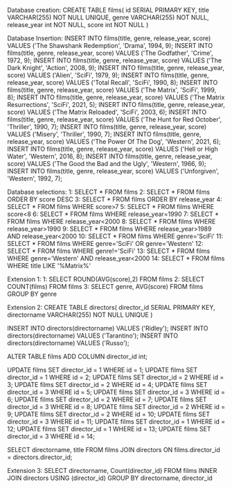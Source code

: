 
Database creation:
CREATE TABLE films(
 id SERIAL PRIMARY KEY,
 title VARCHAR(255) NOT NULL UNIQUE,
 genre VARCHAR(255) NOT NULL,
 release_year int NOT NULL,
 score int NOT NULL
)


Database Insertion:
INSERT INTO films(title, genre, release_year, score) VALUES ('The Shawshank Redemption', 'Drama', 1994, 9);
INSERT INTO films(title, genre, release_year, score) VALUES ('The Godfather', 'Crime', 1972, 9);
INSERT INTO films(title, genre, release_year, score) VALUES ('The Dark Knight', 'Action', 2008, 9);
INSERT INTO films(title, genre, release_year, score) VALUES ('Alien', 'SciFi', 1979, 9);
INSERT INTO films(title, genre, release_year, score) VALUES ('Total Recall', 'SciFi', 1990, 8);
INSERT INTO films(title, genre, release_year, score) VALUES ('The Matrix', 'SciFi', 1999, 8);
INSERT INTO films(title, genre, release_year, score) VALUES ('The Matrix Resurrections', 'SciFi', 2021, 5);
INSERT INTO films(title, genre, release_year, score) VALUES ('The Matrix Reloaded', 'SciFi', 2003, 6);
INSERT INTO films(title, genre, release_year, score) VALUES ('The Hunt for Red October', 'Thriller', 1990, 7);
INSERT INTO films(title, genre, release_year, score) VALUES ('Misery', 'Thriller', 1990, 7);
INSERT INTO films(title, genre, release_year, score) VALUES ('The Power Of The Dog', 'Western', 2021, 6);
INSERT INTO films(title, genre, release_year, score) VALUES ('Hell or High Water', 'Western', 2016, 8);
INSERT INTO films(title, genre, release_year, score) VALUES ('The Good the Bad and the Ugly', 'Western', 1966, 9);
INSERT INTO films(title, genre, release_year, score) VALUES ('Unforgiven', 'Western', 1992, 7);

Database selections:
1: SELECT * FROM films
2: SELECT * FROM films ORDER BY score DESC
3: SELECT * FROM films ORDER BY release_year
4: SELECT * FROM films WHERE score>7
5: SELECT * FROM films WHERE score<8
6: SELECT * FROM films WHERE release_year=1990
7: SELECT * FROM films WHERE release_year<2000
8: SELECT * FROM films WHERE release_year>1990
9: SELECT * FROM films WHERE release_year>1989 AND release_year<2000
10: SELECT * FROM films WHERE genre='SciFi'
11: SELECT * FROM films WHERE genre='SciFi' OR genre='Western'
12: SELECT * FROM films WHERE genre!='SciFi'
13: SELECT * FROM films WHERE genre='Western' AND release_year<2000
14: SELECT * FROM films WHERE title LIKE '%Matrix%'

Extension 1:
1: SELECT ROUND(AVG(score),2) FROM films
2: SELECT COUNT(films) FROM films
3: SELECT genre, AVG(score) FROM films GROUP BY genre

Extension 2:
CREATE TABLE directors(
 director_id SERIAL PRIMARY KEY,
 directorname VARCHAR(255) NOT NULL UNIQUE
)

INSERT INTO directors(directorname) VALUES ('Ridley');
INSERT INTO directors(directorname) VALUES ('Tarantino');
INSERT INTO directors(directorname) VALUES ('Russo');

ALTER TABLE films ADD COLUMN director_id int;

UPDATE films SET director_id = 1 WHERE id = 1;
UPDATE films SET director_id = 1 WHERE id = 2;
UPDATE films SET director_id = 2 WHERE id = 3;
UPDATE films SET director_id = 2 WHERE id = 4;
UPDATE films SET director_id = 3 WHERE id = 5;
UPDATE films SET director_id = 3 WHERE id = 6;
UPDATE films SET director_id = 2 WHERE id = 7;
UPDATE films SET director_id = 3 WHERE id = 8;
UPDATE films SET director_id = 2 WHERE id = 9;
UPDATE films SET director_id = 2 WHERE id = 10;
UPDATE films SET director_id = 3 WHERE id = 11;
UPDATE films SET director_id = 1 WHERE id = 12;
UPDATE films SET director_id = 1 WHERE id = 13;
UPDATE films SET director_id = 3 WHERE id = 14;

SELECT directorname, title FROM films
JOIN directors ON films.director_id = directors.director_id;

Extension 3:
SELECT directorname,
Count(director_id) 
FROM films
INNER JOIN directors USING (director_id)
GROUP BY directorname, director_id 
